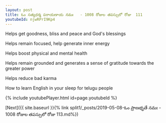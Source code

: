 ```yaml
---
layout: post
title: ఓం సత్యధర్మ పరాయణాయ నమః   - 1008 రోజుల తపస్సులో రోజు  111
youtubeId: njwRPrI9Kp4
---
```

 
 
Helps get goodness, bliss and peace and God's blessings
 
Helps remain focused, help generate inner energy 
 
Helps boost physical and mental health 
 
Helps remain grounded and generates a sense of gratitude towards the greater power 
 
Helps reduce bad karma
 
How to learn English in your sleep for telugu people
 
 
 
 


{% include youtubePlayer.html id=page.youtubeId %}
 
[Next]({{ site.baseurl }}{% link split1/_posts/2019-05-08-ఓం ప్రాణభృతే నమః   - 1008 రోజుల తపస్సులో రోజు  113.md%})
 
